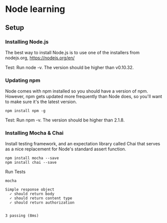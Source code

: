 # Node learning

## Setup

### Installing Node.js

The best way to install Node.js is to use one of the installers from nodejs.org, https://nodejs.org/en/

Test: Run node -v. The version should be higher than v0.10.32.

### Updating npm

Node comes with npm installed so you should have a version of npm. However, npm gets updated more frequently than Node does, so you'll want to make sure it's the latest version.

```
npm install npm -g
```

Test: Run npm -v. The version should be higher than 2.1.8.

### Installing Mocha & Chai

Install testing framework, and an expectation library called Chai that serves as a nice replacement for Node's standard assert function.

```
npm install mocha --save
npm install chai --save

```

Run Tests

```
mocha

Simple response object
  ✓ should return body
  ✓ should return content type
  ✓ should return authorization


3 passing (8ms)
```

